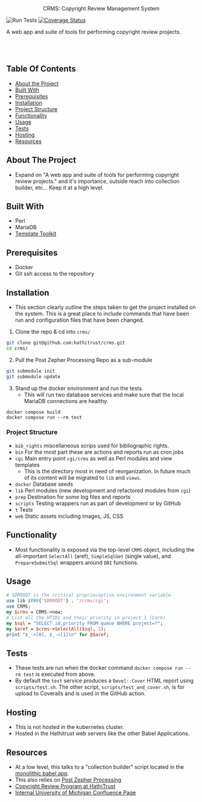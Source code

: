 <br/>
  <p align="center">
  CRMS: Copyright Review Management System
  
![Run Tests](https://github.com/hathitrust/crms/workflows/Run%20Tests/badge.svg)  [![Coverage Status](https://coveralls.io/repos/github/hathitrust/crms/badge.svg?branch=main)](https://coveralls.io/github/hathitrust/crms?branch=main)
  
  A web app and suite of tools for performing copyright review projects.
  </p>
  <br/>
  <br/>



## Table Of Contents

* [About the Project](#about-the-project)
* [Built With](#built-with)
* [Prerequisites](#prerequisites)
* [Installation](#installation)
* [Project Structure](#project-structure)
* [Functionality](#functionality)
* [Usage](#usage)
* [Tests](#tests)
* [Hosting](#hosting)
* [Resources](#resources)

## About The Project
- Expand on "A web app and suite of tools for performing copyright review projects." and it's importance, outside reach into collection builder, etc... Keep it at a high level.

## Built With
- Perl
- MariaDB
- [Template Toolkit](https://template-toolkit.org/)

## Prerequisites
* Docker
* Git ssh access to the repository

## Installation
- This section clearly outline the steps taken to get the project installed on the system. This is a great place to include commands that have been run and configuration files that have been changed.

1. Clone the repo & cd into `crms/`
```sh
git clone git@github.com:hathitrust/crms.git
cd crms/
```

2. Pull the Post Zepher Processing Repo as a sub-module

```sh
git submodule init
git submodule update
```

3. Stand up the docker environment and run the tests.
   - This will run two database services and make sure that the local MariaDB connections are healthy.
```
docker compose build
docker compose run --rm test
```


### Project Structure
- `bib_rights` miscellaneous scrips used for bibliographic rights. 
- `bin` For the most part these are actions and reports run as cron jobs
- `cgi` Main entry point `cgi/crms` as well as Perl modules and view templates
  - This is the directory most in need of reorganization. In future much of its
content will be migrated to `lib` and `views`.
- `docker` Database seeds
- `lib` Perl modules (new development and refactored modules from `cgi`)
- `prep` Destination for some log files and reports
- `scripts` Testing wrappers run as part of development or by GitHub
- `t` Tests
- `web` Static assets including images, JS, CSS

## Functionality
- Most functionality is exposed via the top-level `CRMS` object, including
the all-important `SelectAll` (aref), `SimpleSqlGet` (single value), and
`PrepareSubmitSql` wrappers around `DBI` functions.


## Usage
```perl
# SDRROOT is the critical proprioceptive environment variable
use lib $ENV{'SDRROOT'} . '/crms/cgi';
use CRMS;
my $crms = CRMS->new;
# List all the HTIDs and their priority in project 1 (Core)
my $sql = "SELECT id,priority FROM queue WHERE project=?";
my $aref = $crms->SelectAll($sql, 1);
print "$_->[0], $_->[1]\n" for @$aref;
```

## Tests
- These tests are run when the docker command `docker compose run --rm test` is executed from above.
- By default the `test` service produces a `Devel::Cover` HTML report using
`scripts/test.sh`. The other script, `scripts/test_and_cover.sh`, is for upload to
Coveralls and is used in the GitHub action.

## Hosting
- This is not hosted in the kubernetes cluster.
- Hosted in the Hathitrust web servers like the other Babel Applications. 

## Resources
- At a low level, this talks to a "collection builder" script located in the [monolithic babel app](https://github.com/hathitrust/babel/blob/7865e2516727ee7c6351c1bfe192ce29b7b442f7/mb/scripts/batch-collection.pl).
- This also relies on [Post Zepher Processing](https://github.com/hathitrust/post_zephir_processing/)
- [Copyright Review Program at HathiTrust](https://www.hathitrust.org/copyright-review "HathiTrust CRMS home")
- [Internal University of Michigan Confluence Page](https://tools.lib.umich.edu/confluence/display/HAT/CRMS+System "Internal University of Michigan Confluence Page")
